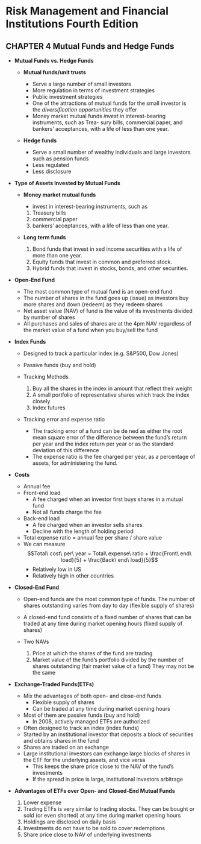 # Risk Management and Financial Institutions Fourth Edition


## CHAPTER 4 Mutual Funds and Hedge Funds

- **Mutual Funds vs. Hedge Funds**
	- **Mutual funds/unit trusts**		- Serve a large number of small investors		- More regulation in terms of investment strategies		- Public investment strategies
		- One of the attractions of mutual funds for the small investor is the *diversification opportunities* they offer
		- Money market mutual funds *invest in* interest-bearing instruments, such as Trea- sury bills, commercial paper, and bankers’ acceptances, with a life of less than one year.	- **Hedge funds**		- Serve a small number of wealthy individuals and large investors such as pension funds		- Less regulated		- Less disclosure- **Type of Assets Invested by Mutual Funds**
	- **Money market mutual funds**		- invest in interest-bearing instruments, such as 

		1. Treasury bills
		2. commercial paper 
		3. bankers’ acceptances, with a life of less than one year.	- **Long term funds**		1. Bond funds that invest in  xed income securities with a life of more than one year.		2. Equity funds that invest in common and preferred stock.		3. Hybrid funds that invest in stocks, bonds, and other securities.

- **Open-End Fund**
	- The most common type of mutual fund is an open-end fund	- The number of shares in the fund goes up (issue) as investors buy more shares and down (redeem) as they redeem shares	- Net asset value (NAV) of fund is the value of its investments  divided by number of shares	- All purchases and sales of shares are at the 4pm NAV regardless of the market value of a fund when you buy/sell the fund- **Index Funds**
	- Designed to track a particular index (e.g. S&P500, Dow Jones)	- Passive funds (buy and hold)	- Tracking Methods		1. Buy all the shares in the index in amount that reflect their weight		2. A small portfolio of representative shares which track the index closely		3. Index futures	- Tracking error and expense ratio
		- The tracking error of a fund can be de ned as either the root mean square error of the difference between the fund’s return per year and the index return per year or as the standard deviation of this difference
		- The expense ratio is the fee charged per year, as a percentage of assets, for administering the fund.- **Costs**
	- Annual fee	- Front-end load		- A fee charged when an investor first buys shares in a mutual fund		- Not all funds charge the fee	- Back-end load		- A fee charged when an investor sells shares.		- Decline with the length of holding period	- Total expense ratio = annual fee per share / share value	- We can measure $$Total\ cost\ per\ year = Total\ expense\ ratio + \frac{Front\ end\ load}{5} + \frac{Back\ end\ load}{5}$$		- Relatively low in US		- Relatively high in other countries- **Closed-End Fund**
	- Open-end funds are the most common type of funds. The number of shares outstanding varies from day to day (flexible supply of shares)	- A closed-end fund consists of a fixed number of shares that can be traded at any time during market opening hours (fixed supply of shares)	- Two NAVs		1. Price at which the shares of the fund are trading		2. Market value of the fund’s portfolio divided by the number of shares outstanding (fair market value of a fund)They may not be the same- **Exchange-Traded Funds(ETFs)**
	- Mix the advantages of both open- and close-end funds		- Flexible supply of shares		- Can be traded at any time during market opening hours	- Most of them are passive funds (buy and hold)		- In 2008, actively managed ETFs are authorized 	- Often designed to track an index (index funds)	- Started by an institutional investor that deposits a block of securities and obtains shares in the fund 	- Shares are traded on an exchange
	- Large institutional investors can exchange large blocks of shares in the ETF for the underlying assets, and vice versa		- This keeps the share price close to the NAV of the fund’s investments		- If the spread in price is large, institutional investors arbitrage 

- **Advantages of ETFs over Open- and Closed-End Mutual Funds**
	1. Lower expense	2. Trading ETFs is very similar to trading stocks. They can be bought or sold (or even shorted) at any time during market opening hours	3. Holdings are disclosed on daily basis	4. Investments do not have to be sold to cover redemptions	5. Share price close to NAV of underlying investments